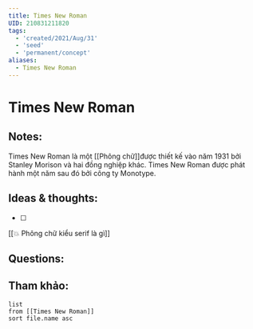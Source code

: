 ```yaml
---
title: Times New Roman
UID: 210831211820
tags:
  - 'created/2021/Aug/31'
  - 'seed'
  - 'permanent/concept'
aliases:
  - Times New Roman
---
```

# Times New Roman

## Notes:
Times New Roman là một [[Phông chữ]]được thiết kế vào năm 1931 bởi Stanley Morison và hai đồng nghiệp khác. Times New Roman được phát hành một năm sau đó bởi công ty Monotype.

## Ideas & thoughts:
- [ ] 
[[💥 Phông chữ kiểu serif là gì]]

## Questions:


## Tham khảo:
```dataview
list
from [[Times New Roman]]
sort file.name asc
```